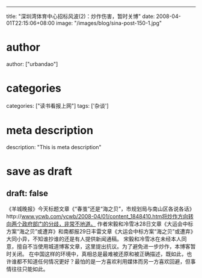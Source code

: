 
---
title: "深圳湾体育中心招标风波(2)：炒作伤害，暂时关博"
date: 2008-04-01T22:15:06+08:00
image: "/images/blog/sina-post-150-1.jpg"
# author
author: ["urbandao"]
# categories
categories: ["读书看报上网"]
tags: ['杂谈']
# meta description
description: "This is meta description"
# save as draft
draft: false
---

《羊城晚报》今天标题文章《“春茧”还是“海之贝”，市规划局与南山区各说各话》http&#58;//www.ycwb.com/ycwb/2008-04/01/content_1848410.htm将炒作方向转向两个政府部门的分歧，非常不地道。
作者宋毅和冷雪冰28日文章《大运会中标方案“海之贝”或遭弃》和南都报29日丰雷文章《大运会中标方案“海之贝”或遭弃》大同小异，不知谁抄谁的还是有人提供新闻通稿。
宋毅和冷雪冰在未经本人同意，擅自不当使用城道博客文章，这里提出抗议。为了避免进一步炒作，本博客暂时关闭。
在中国这样的环境中，真相总是最难被还原和被正确描述，既如此，也许谁都不知道任何情况更好？最怕的是一方喜欢利用媒体而另一方喜欢回避，但事情往往只能如此。
